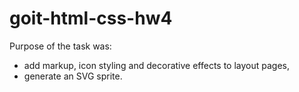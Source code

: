 # goit-html-css-hw4
Purpose of the task was:
- add markup, icon styling and decorative effects to layout pages,
- generate an SVG sprite.

